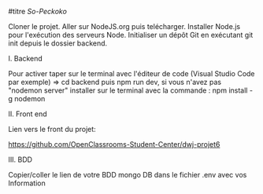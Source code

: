 #titre _So-Peckoko_

Cloner le projet. Aller sur NodeJS.org puis telécharger. Installer Node.js pour l'exécution des serveurs Node. Initialiser un dépôt Git en exécutant git init depuis le dossier backend.

I. Backend

Pour activer taper sur le terminal avec l'éditeur de code (Visual Studio Code par exemple) => cd backend puis npm run dev, si vous n'avez pas "nodemon server" installer sur le terminal avec la commande : npm install -g nodemon

II. Front end

Lien vers le front du projet:

https://github.com/OpenClassrooms-Student-Center/dwj-projet6

III. BDD

Copier/coller le lien de votre BDD mongo DB dans le fichier .env  avec vos Information 

